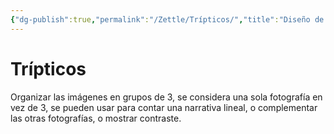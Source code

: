 ```yaml
---
{"dg-publish":true,"permalink":"/Zettle/Trípticos/","title":"Diseño de triadas","tags":["ZeType/Idea"],"created":"2023-04-24T16:39:50.108-05:00","updated":"2023-09-09T18:22:02.117-05:00"}
---
```



# Trípticos

Organizar las imágenes en grupos de 3, se considera una sola fotografía en vez de 3, se pueden usar para contar una narrativa lineal, o complementar las otras fotografías, o mostrar contraste.